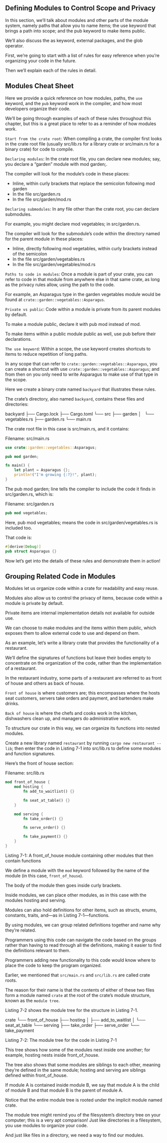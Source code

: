 ## Defining Modules to Control Scope and Privacy

In this section, we’ll talk about modules and other parts of the module system, namely paths that allow you to name items; the use keyword that brings a path into scope; and the pub keyword to make items public.

We’ll also discuss the as keyword, external packages, and the glob operator.


First, we’re going to start with a list of rules for easy reference when you’re organizing your code in the future.

Then we’ll explain each of the rules in detail.


## Modules Cheat Sheet

Here we provide a quick reference on how modules, paths, the `use` keyword, and the `pub` keyword work in the compiler, and how most developers organize their code.

We’ll be going through examples of each of these rules throughout this chapter, but this is a great place to refer to as a reminder of how modules work.


`Start from the crate root`: When compiling a crate, the compiler first looks in the crate root file (usually src/lib.rs for a library crate or src/main.rs for a binary crate) for code to compile.

`Declaring modules`: In the crate root file, you can declare new modules; say, you declare a “garden” module with mod garden;.

The compiler will look for the module’s code in these places:
- Inline, within curly brackets that replace the semicolon following mod garden
- In the file src/garden.rs
- In the file src/garden/mod.rs

`Declaring submodules`: In any file other than the crate root, you can declare submodules.

For example, you might declare mod vegetables; in src/garden.rs.

The compiler will look for the submodule’s code within the directory named for the parent module in these places:
- Inline, directly following mod vegetables, within curly brackets instead of the semicolon
- In the file src/garden/vegetables.rs
- In the file src/garden/vegetables/mod.rs

`Paths to code in modules`: Once a module is part of your crate, you can refer to code in that module from anywhere else in that same crate, as long as the privacy rules allow, using the path to the code.

For example, an Asparagus type in the garden vegetables module would be found at `crate::garden::vegetables::Asparagus`.

`Private vs public`: Code within a module is private from its parent modules by default.

To make a module public, declare it with pub mod instead of mod.

To make items within a public module public as well, use pub before their declarations.

`The use keyword`: Within a scope, the use keyword creates shortcuts to items to reduce repetition of long paths.

In any scope that can refer to `crate::garden::vegetables::Asparagus`, you can create a shortcut with use `crate::garden::vegetables::Asparagus`; and from then on you only need to write Asparagus to make use of that type in the scope.

Here we create a binary crate named `backyard` that illustrates these rules.

The crate’s directory, also named `backyard`, contains these files and directories:

backyard
├── Cargo.lock
├── Cargo.toml
└── src
    ├── garden
    │   └── vegetables.rs
    ├── garden.rs
    └── main.rs


The crate root file in this case is src/main.rs, and it contains:

Filename: src/main.rs

```rust
use crate::garden::vegetables::Asparagus;

pub mod garden;

fn main() {
    let plant = Asparagus {};
    println!("I'm growing {:?}!", plant);
}
```

The pub mod garden; line tells the compiler to include the code it finds in src/garden.rs, which is:

Filename: src/garden.rs

```rust
pub mod vegetables;
```

Here, pub mod vegetables; means the code in src/garden/vegetables.rs is included too.

That code is:

```rust
#[derive(Debug)]
pub struct Asparagus {}
```

Now let’s get into the details of these rules and demonstrate them in action!

## Grouping Related Code in Modules

Modules let us organize code within a crate for readability and easy reuse.

Modules also allow us to control the privacy of items, because code within a module is private by default.

Private items are internal implementation details not available for outside use.

We can choose to make modules and the items within them public, which exposes them to allow external code to use and depend on them.


As an example, let’s write a library crate that provides the functionality of a restaurant.

We’ll define the signatures of functions but leave their bodies empty to concentrate on the organization of the code, rather than the implementation of a restaurant.


In the restaurant industry, some parts of a restaurant are referred to as front of house and others as back of house.

`Front of house` is where customers are; this encompasses where the hosts seat customers, servers take orders and payment, and bartenders make drinks.

`Back of house` is where the chefs and cooks work in the kitchen, dishwashers clean up, and managers do administrative work.


To structure our crate in this way, we can organize its functions into nested modules.

Create a new library named `restaurant` by running `cargo new restaurant --lib`; then enter the code in Listing 7-1 into src/lib.rs to define some modules and function signatures.

Here’s the front of house section:

Filename: src/lib.rs

```rust
mod front_of_house {
    mod hosting {
        fn add_to_waitlist() {}

        fn seat_at_table() {}
    }

    mod serving {
        fn take_order() {}

        fn serve_order() {}

        fn take_payment() {}
    }
}
```

Listing 7-1: A front_of_house module containing other modules that then contain functions

We define a module with the `mod` keyword followed by the name of the module (in this case, `front_of_house`).

The body of the module then goes inside curly brackets.

Inside modules, we can place other modules, as in this case with the modules hosting and serving.

Modules can also hold definitions for other items, such as structs, enums, constants, traits, and—as in Listing 7-1—functions.


By using modules, we can group related definitions together and name why they’re related.

Programmers using this code can navigate the code based on the groups rather than having to read through all the definitions, making it easier to find the definitions relevant to them.

Programmers adding new functionality to this code would know where to place the code to keep the program organized.


Earlier, we mentioned that `src/main.rs` and `src/lib.rs` are called crate roots.

The reason for their name is that the contents of either of these two files form a module named `crate` at the root of the crate’s module structure, known as the `module tree`.


Listing 7-2 shows the module tree for the structure in Listing 7-1.

crate
 └── front_of_house
     ├── hosting
     │   ├── add_to_waitlist
     │   └── seat_at_table
     └── serving
         ├── take_order
         ├── serve_order
         └── take_payment

Listing 7-2: The module tree for the code in Listing 7-1

This tree shows how some of the modules nest inside one another; for example, hosting nests inside front_of_house.

The tree also shows that some modules are siblings to each other, meaning they’re defined in the same module; hosting and serving are siblings defined within front_of_house.

If module A is contained inside module B, we say that module A is the child of module B and that module B is the parent of module A.

Notice that the entire module tree is rooted under the implicit module named crate.


The module tree might remind you of the filesystem’s directory tree on your computer; this is a very apt comparison! Just like directories in a filesystem, you use modules to organize your code.

And just like files in a directory, we need a way to find our modules.